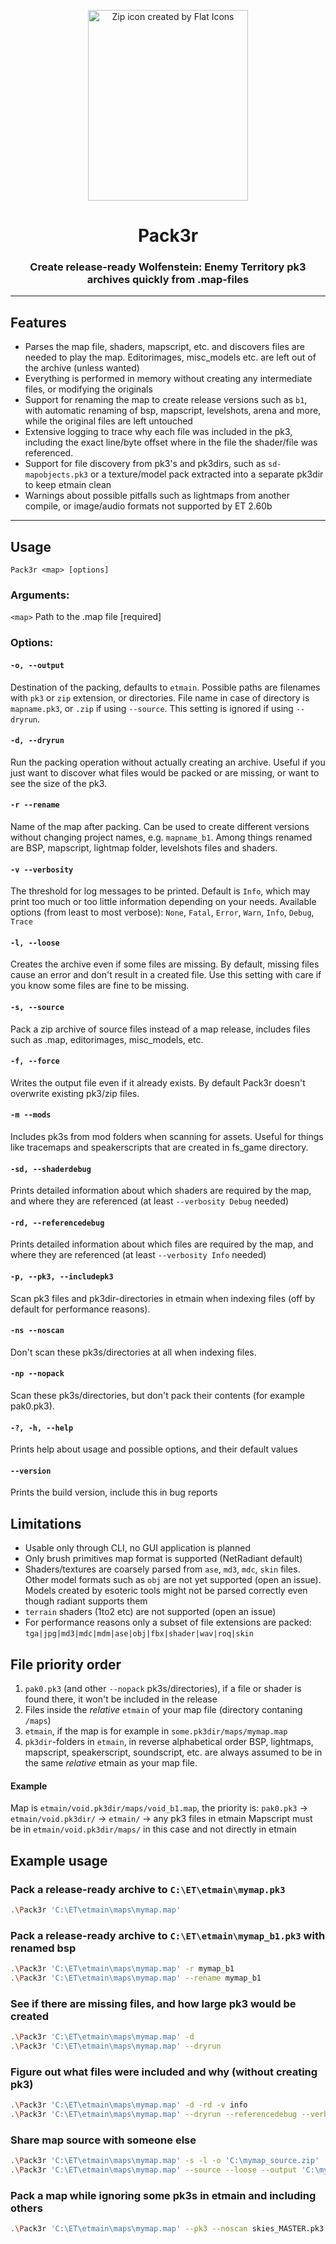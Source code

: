 <p align="center">
  <img
    width="256"
    height="305"
    title="Zip icon created by Flat Icons"
    src="https://github.com/ovska/Pack3r/assets/68028366/5c628e71-bf3f-47e6-9a95-963144fcaa3e" />
  <h1 align="center">Pack3r</h1>
  <h3 align="center">Create release-ready Wolfenstein: Enemy Territory pk3 archives quickly from .map-files</h3>
</p>

---

## Features

- Parses the map file, shaders, mapscript, etc. and discovers files are needed to play the map. Editorimages, misc_models etc. are left out of the archive (unless wanted)
- Everything is performed in memory without creating any intermediate files, or modifying the originals
- Support for renaming the map to create release versions such as `b1`, with automatic renaming of bsp, mapscript, levelshots, arena and more, while the original files are left untouched
- Extensive logging to trace why each file was included in the pk3, including the exact line/byte offset where in the file the shader/file was referenced.
- Support for file discovery from pk3's and pk3dirs, such as `sd-mapobjects.pk3` or a texture/model pack extracted into a separate pk3dir to keep etmain clean
- Warnings about possible pitfalls such as lightmaps from another compile, or image/audio formats not supported by ET 2.60b

---

## Usage
`Pack3r <map> [options]`

### Arguments:
`<map>`  Path to the .map file [required]

### Options:
#### `-o, --output`
Destination of the packing, defaults to `etmain`. Possible paths are filenames with `pk3` or `zip` extension, or directories.
File name in case of directory is `mapname.pk3`, or `.zip` if using `--source`. This setting is ignored if using `--dryrun`.

#### `-d, --dryrun`
Run the packing operation without actually creating an archive.
Useful if you just want to discover what files would be packed or are missing, or want to see the size of the pk3.

#### `-r --rename`
Name of the map after packing. Can be used to create different versions without changing project names, e.g. `mapname_b1`.
Among things renamed are BSP, mapscript, lightmap folder, levelshots files and shaders.

#### `-v --verbosity`
The threshold for log messages to be printed. Default is `Info`, which may print too much or too little information depending
on your needs. Available options (from least to most verbose): `None`, `Fatal`, `Error`, `Warn`, `Info`, `Debug`, `Trace`

#### `-l, --loose`
Creates the archive even if some files are missing. By default, missing files cause an error and don't result
in a created file. Use this setting with care if you know some files are fine to be missing.

#### `-s, --source`
Pack a zip archive of source files instead of a map release, includes files such as .map, editorimages, misc_models, etc.

#### `-f, --force`
Writes the output file even if it already exists. By default Pack3r doesn't overwrite existing pk3/zip files.

#### `-m --mods`
Includes pk3s from mod folders when scanning for assets. Useful for things like tracemaps and speakerscripts that are
created in fs_game directory.

#### `-sd, --shaderdebug`
Prints detailed information about which shaders are required by the map, and where they are referenced (at least `--verbosity Debug` needed)

#### `-rd, --referencedebug`
Prints detailed information about which files are required by the map, and where they are referenced (at least `--verbosity Info` needed)

#### `-p, --pk3, --includepk3`
Scan pk3 files and pk3dir-directories in etmain when indexing files (off by default for performance reasons).

#### `-ns --noscan`
Don't scan these pk3s/directories at all when indexing files.

#### `-np --nopack`
Scan these pk3s/directories, but don't pack their contents (for example pak0.pk3).

#### `-?, -h, --help`
Prints help about usage and possible options, and their default values

#### `--version`
Prints the build version, include this in bug reports


## Limitations
- Usable only through CLI, no GUI application is planned
- Only brush primitives map format is supported (NetRadiant default)
- Shaders/textures are coarsely parsed from `ase`, `md3`, `mdc`, `skin` files. Other model formats such as `obj` are not yet supported (open an issue). Models created by esoteric tools might not be parsed correctly even though radiant supports them
- `terrain` shaders (1to2 etc) are not supported (open an issue)
- For performance reasons only a subset of file extensions are packed: `tga|jpg|md3|mdc|mdm|ase|obj|fbx|shader|wav|roq|skin`

## File priority order
1. `pak0.pk3` (and other `--nopack` pk3s/directories), if a file or shader is found there, it won't be included in the release
2. Files inside the _relative_ `etmain` of your map file (directory contaning `/maps`)
3. `etmain`, if the map is for example in `some.pk3dir/maps/mymap.map`
4. `pk3dir`-folders in `etmain`, in reverse alphabetical order
BSP, lightmaps, mapscript, speakerscript, soundscript, etc. are always assumed to be in the same _relative_ etmain as your map file.

#### Example
Map is `etmain/void.pk3dir/maps/void_b1.map`, the priority is:
  `pak0.pk3` -> `etmain/void.pk3dir/` -> `etmain/` -> any pk3 files in etmain
Mapscript must be in `etmain/void.pk3dir/maps/` in this case and not directly in etmain

## Example usage

### Pack a release-ready archive to `C:\ET\etmain\mymap.pk3`
```bash
.\Pack3r 'C:\ET\etmain\maps\mymap.map'
```

### Pack a release-ready archive to `C:\ET\etmain\mymap_b1.pk3` with renamed bsp
```bash
.\Pack3r 'C:\ET\etmain\maps\mymap.map' -r mymap_b1
.\Pack3r 'C:\ET\etmain\maps\mymap.map' --rename mymap_b1
```

### See if there are missing files, and how large pk3 would be created
```bash
.\Pack3r 'C:\ET\etmain\maps\mymap.map' -d
.\Pack3r 'C:\ET\etmain\maps\mymap.map' --dryrun
```

### Figure out what files were included and why (without creating pk3)
```bash
.\Pack3r 'C:\ET\etmain\maps\mymap.map' -d -rd -v info
.\Pack3r 'C:\ET\etmain\maps\mymap.map' --dryrun --referencedebug --verbosity info
```

### Share map source with someone else
```bash
.\Pack3r 'C:\ET\etmain\maps\mymap.map' -s -l -o 'C:\mymap_source.zip'
.\Pack3r 'C:\ET\etmain\maps\mymap.map' --source --loose --output 'C:\mymap_source.zip'
```

### Pack a map while ignoring some pk3s in etmain and including others
```bash
.\Pack3r 'C:\ET\etmain\maps\mymap.map' --pk3 --noscan skies_MASTER.pk3
```
